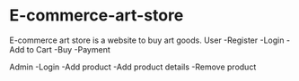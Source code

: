 # E-commerce-art-store
E-commerce art store is a website to buy art goods.
User
-Register 
-Login
-Add to Cart
-Buy
-Payment

Admin
-Login
-Add product
-Add product details
-Remove product

